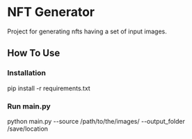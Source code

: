 # NFT Generator
Project for generating nfts having a set of input images.

## How To Use
### Installation
pip install -r requirements.txt
### Run main.py
python main.py --source /path/to/the/images/ --output_folder /save/location